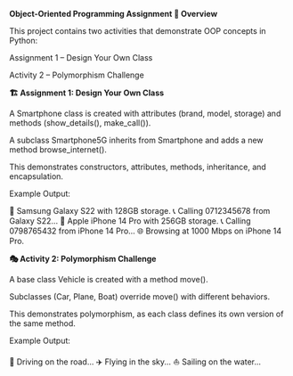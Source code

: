 **Object-Oriented Programming Assignment
📖 Overview**

This project contains two activities that demonstrate OOP concepts in Python:

Assignment 1 – Design Your Own Class

Activity 2 – Polymorphism Challenge

**🏗️ Assignment 1: Design Your Own Class**

A Smartphone class is created with attributes (brand, model, storage) and methods (show_details(), make_call()).

A subclass Smartphone5G inherits from Smartphone and adds a new method browse_internet().

This demonstrates constructors, attributes, methods, inheritance, and encapsulation.

Example Output:

📱 Samsung Galaxy S22 with 128GB storage.
📞 Calling 0712345678 from Galaxy S22...
📱 Apple iPhone 14 Pro with 256GB storage.
📞 Calling 0798765432 from iPhone 14 Pro...
🌐 Browsing at 1000 Mbps on iPhone 14 Pro.

**🎭 Activity 2: Polymorphism Challenge**

A base class Vehicle is created with a method move().

Subclasses (Car, Plane, Boat) override move() with different behaviors.

This demonstrates polymorphism, as each class defines its own version of the same method.

Example Output:

🚗 Driving on the road...
✈️ Flying in the sky...
⛵ Sailing on the water...
